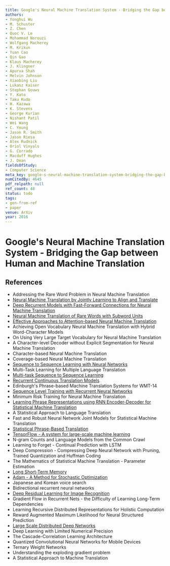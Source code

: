 ```yaml
---
title: Google's Neural Machine Translation System - Bridging the Gap between Human and Machine Translation
authors:
- Yonghui Wu
- M. Schuster
- Z. Chen
- Quoc V. Le
- Mohammad Norouzi
- Wolfgang Macherey
- M. Krikun
- Yuan Cao
- Qin Gao
- Klaus Macherey
- J. Klingner
- Apurva Shah
- Melvin Johnson
- Xiaobing Liu
- Lukasz Kaiser
- Stephan Gouws
- Y. Kato
- Taku Kudo
- H. Kazawa
- K. Stevens
- George Kurian
- Nishant Patil
- Wei Wang
- C. Young
- Jason R. Smith
- Jason Riesa
- Alex Rudnick
- Oriol Vinyals
- G. Corrado
- Macduff Hughes
- J. Dean
fieldsOfStudy:
- Computer Science
meta_key: google-s-neural-machine-translation-system-bridging-the-gap-between-human-and-machine-translation
numCitedBy: 4645
pdf_relpath: null
ref_count: 48
status: todo
tags:
- gen-from-ref
- paper
venue: ArXiv
year: 2016
---
```


# Google's Neural Machine Translation System - Bridging the Gap between Human and Machine Translation

## References

- Addressing the Rare Word Problem in Neural Machine Translation
- [Neural Machine Translation by Jointly Learning to Align and Translate](./neural-machine-translation-by-jointly-learning-to-align-and-translate.md)
- [Deep Recurrent Models with Fast-Forward Connections for Neural Machine Translation](./deep-recurrent-models-with-fast-forward-connections-for-neural-machine-translation.md)
- [Neural Machine Translation of Rare Words with Subword Units](./neural-machine-translation-of-rare-words-with-subword-units.md)
- [Effective Approaches to Attention-based Neural Machine Translation](./effective-approaches-to-attention-based-neural-machine-translation.md)
- Achieving Open Vocabulary Neural Machine Translation with Hybrid Word-Character Models
- On Using Very Large Target Vocabulary for Neural Machine Translation
- A Character-level Decoder without Explicit Segmentation for Neural Machine Translation
- Character-based Neural Machine Translation
- Coverage-based Neural Machine Translation
- [Sequence to Sequence Learning with Neural Networks](./sequence-to-sequence-learning-with-neural-networks.md)
- Multi-Task Learning for Multiple Language Translation
- [Multi-task Sequence to Sequence Learning](./multi-task-sequence-to-sequence-learning.md)
- [Recurrent Continuous Translation Models](./recurrent-continuous-translation-models.md)
- Edinburgh's Phrase-based Machine Translation Systems for WMT-14
- [Sequence Level Training with Recurrent Neural Networks](./sequence-level-training-with-recurrent-neural-networks.md)
- Minimum Risk Training for Neural Machine Translation
- [Learning Phrase Representations using RNN Encoder-Decoder for Statistical Machine Translation](./learning-phrase-representations-using-rnn-encoder-decoder-for-statistical-machine-translation.md)
- A Statistical Approach to Language Translation
- Fast and Robust Neural Network Joint Models for Statistical Machine Translation
- [Statistical Phrase-Based Translation](./statistical-phrase-based-translation.md)
- [TensorFlow - A system for large-scale machine learning](./tensorflow-a-system-for-large-scale-machine-learning.md)
- N-gram Counts and Language Models from the Common Crawl
- Learning to Forget - Continual Prediction with LSTM
- Deep Compression - Compressing Deep Neural Network with Pruning, Trained Quantization and Huffman Coding
- The Mathematics of Statistical Machine Translation - Parameter Estimation
- [Long Short-Term Memory](./long-short-term-memory.md)
- [Adam - A Method for Stochastic Optimization](./adam-a-method-for-stochastic-optimization.md)
- Japanese and Korean voice search
- Bidirectional recurrent neural networks
- [Deep Residual Learning for Image Recognition](./deep-residual-learning-for-image-recognition.md)
- Gradient Flow in Recurrent Nets - the Difficulty of Learning Long-Term Dependencies
- Learning Recursive Distributed Representations for Holistic Computation
- Reward Augmented Maximum Likelihood for Neural Structured Prediction
- [Large Scale Distributed Deep Networks](./large-scale-distributed-deep-networks.md)
- Deep Learning with Limited Numerical Precision
- The Cascade-Correlation Learning Architecture
- Quantized Convolutional Neural Networks for Mobile Devices
- Ternary Weight Networks
- Understanding the exploding gradient problem
- A Statistical Approach to Machine Translation
